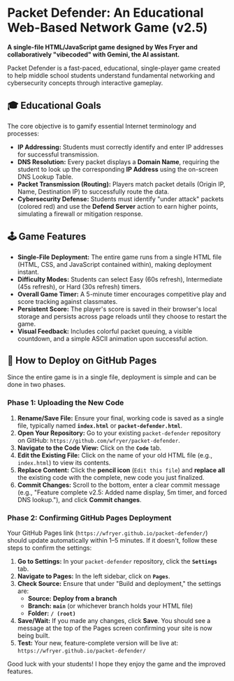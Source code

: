 # Packet Defender: An Educational Web-Based Network Game (v2.5)

**A single-file HTML/JavaScript game designed by Wes Fryer and collaboratively "vibecoded" with Gemini, the AI assistant.**

Packet Defender is a fast-paced, educational, single-player game created to help middle school students understand fundamental networking and cybersecurity concepts through interactive gameplay.

## 🎓 Educational Goals

The core objective is to gamify essential Internet terminology and processes:

* **IP Addressing:** Students must correctly identify and enter IP addresses for successful transmission.
* **DNS Resolution:** Every packet displays a **Domain Name**, requiring the student to look up the corresponding **IP Address** using the on-screen DNS Lookup Table.
* **Packet Transmission (Routing):** Players match packet details (Origin IP, Name, Destination IP) to successfully route the data.
* **Cybersecurity Defense:** Students must identify "under attack" packets (colored red) and use the **Defend Server** action to earn higher points, simulating a firewall or mitigation response.

## 🕹️ Game Features

* **Single-File Deployment:** The entire game runs from a single HTML file (HTML, CSS, and JavaScript contained within), making deployment instant.
* **Difficulty Modes:** Students can select Easy (60s refresh), Intermediate (45s refresh), or Hard (30s refresh) timers.
* **Overall Game Timer:** A 5-minute timer encourages competitive play and score tracking against classmates.
* **Persistent Score:** The player's score is saved in their browser's local storage and persists across page reloads until they choose to restart the game.
* **Visual Feedback:** Includes colorful packet queuing, a visible countdown, and a simple ASCII animation upon successful action.

## 🚀 How to Deploy on GitHub Pages

Since the entire game is in a single file, deployment is simple and can be done in two phases.

### Phase 1: Uploading the New Code

1.  **Rename/Save File:** Ensure your final, working code is saved as a single file, typically named **`index.html`** or **`packet-defender.html`**.
2.  **Open Your Repository:** Go to your existing `packet-defender` repository on GitHub: `https://github.com/wfryer/packet-defender`.
3.  **Navigate to the Code View:** Click on the **`Code`** tab.
4.  **Edit the Existing File:** Click on the name of your old HTML file (e.g., `index.html`) to view its contents.
5.  **Replace Content:** Click the **pencil icon** (`Edit this file`) and **replace all** the existing code with the complete, new code you just finalized.
6.  **Commit Changes:** Scroll to the bottom, enter a clear commit message (e.g., "Feature complete v2.5: Added name display, 5m timer, and forced DNS lookup."), and click **Commit changes**.

### Phase 2: Confirming GitHub Pages Deployment

Your GitHub Pages link (`https://wfryer.github.io/packet-defender/`) should update automatically within 1–5 minutes. If it doesn't, follow these steps to confirm the settings:

1.  **Go to Settings:** In your `packet-defender` repository, click the **`Settings`** tab.
2.  **Navigate to Pages:** In the left sidebar, click on **`Pages`**.
3.  **Check Source:** Ensure that under "Build and deployment," the settings are:
    * **Source:** **Deploy from a branch**
    * **Branch:** **`main`** (or whichever branch holds your HTML file)
    * **Folder:** **`/ (root)`**
4.  **Save/Wait:** If you made any changes, click **Save**. You should see a message at the top of the Pages screen confirming your site is now being built.
5.  **Test:** Your new, feature-complete version will be live at:
    `https://wfryer.github.io/packet-defender/`

Good luck with your students! I hope they enjoy the game and the improved features.
